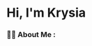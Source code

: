 <div id="header" align="center">
<img src="">
</div>

# Hi, I'm Krysia

### :woman_technologist: About Me :
